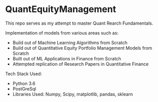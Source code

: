 # QuantEquityManagement

This repo serves as my attempt to master Quant Rearch Fundamentals.  

Implementation of models from various areas such as: 
- Build out of Machine Learning Algorithms from Scratch
- Build out of Quantitative Equity Portfolio Management Models from Scratch 
- Built out of ML Applications in Finance from Scratch 
- Attempted replication of Research Papers in Quantitative Finance

Tech Stack Used: 
- Python 3.6
- PostGreSql 
- Libraries Used: Numpy, Scipy, matplotlib, pandas, sklearn 

